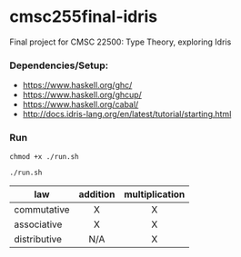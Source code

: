 # cmsc255final-idris
Final project for CMSC 22500: Type Theory, exploring Idris

### Dependencies/Setup:
- https://www.haskell.org/ghc/
- https://www.haskell.org/ghcup/
- https://www.haskell.org/cabal/
- http://docs.idris-lang.org/en/latest/tutorial/starting.html

### Run
`chmod +x ./run.sh`

`./run.sh`

| law | addition | multiplication |
| - | :--: | :--: |
| commutative | X | X |
| associative | X | X |
| distributive | N/A | X |

